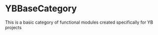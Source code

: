 # YBBaseCategory
This is a basic category of functional modules created specifically for YB projects
